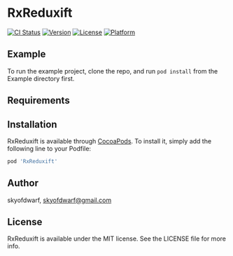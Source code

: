 # RxReduxift

[![CI Status](https://img.shields.io/travis/skyofdwarf/RxReduxift.svg?style=flat)](https://travis-ci.org/skyofdwarf/RxReduxift)
[![Version](https://img.shields.io/cocoapods/v/RxReduxift.svg?style=flat)](https://cocoapods.org/pods/RxReduxift)
[![License](https://img.shields.io/cocoapods/l/RxReduxift.svg?style=flat)](https://cocoapods.org/pods/RxReduxift)
[![Platform](https://img.shields.io/cocoapods/p/RxReduxift.svg?style=flat)](https://cocoapods.org/pods/RxReduxift)

## Example

To run the example project, clone the repo, and run `pod install` from the Example directory first.

## Requirements

## Installation

RxReduxift is available through [CocoaPods](https://cocoapods.org). To install
it, simply add the following line to your Podfile:

```ruby
pod 'RxReduxift'
```

## Author

skyofdwarf, skyofdwarf@gmail.com

## License

RxReduxift is available under the MIT license. See the LICENSE file for more info.
